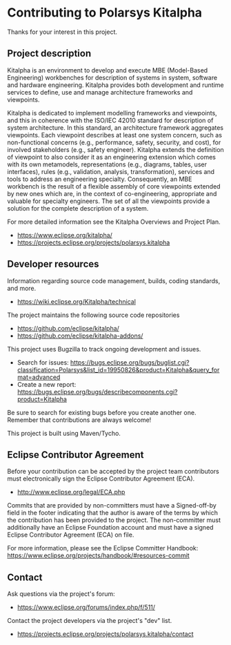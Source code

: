 # Contributing to Polarsys Kitalpha

Thanks for your interest in this project.

## Project description

 Kitalpha is an environment to develop and execute MBE (Model-Based 
 Engineering) workbenches for description of systems in system, software 
 and hardware engineering. Kitalpha provides both development and runtime 
 services to define, use and manage architecture frameworks and viewpoints.
 
 Kitalpha is dedicated to implement modelling frameworks and viewpoints, 
 and this in coherence with the ISO/IEC 42010 standard for description 
 of system architecture. In this standard, an architecture framework 
 aggregates viewpoints. Each viewpoint describes at least one system 
 concern, such as non-functional concerns (e.g., performance, safety, 
 security, and cost), for involved stakeholders (e.g., safety engineer). 
 Kitalpha extends the definition of viewpoint to also consider it as an 
 engineering extension which comes with its own metamodels, representations 
 (e.g., diagrams, tables, user interfaces), rules (e.g., validation, 
 analysis, transformation), services and tools to address an engineering 
 specialty. Consequently, an MBE workbench is the result of a flexible 
 assembly of core viewpoints extended by new ones which are, in the context 
 of co-engineering, appropriate and valuable for specialty engineers. 
 The set of all the viewpoints provide a solution for the complete description 
 of a system. 
 
 For more detailed information see the Kitalpha Overviews and Project Plan.

* https://www.eclipse.org/kitalpha/
* https://projects.eclipse.org/projects/polarsys.kitalpha

## Developer resources

Information regarding source code management, builds, coding standards, and
more.

* https://wiki.eclipse.org/Kitalpha/technical

The project maintains the following source code repositories

* https://github.com/eclipse/kitalpha/
* https://github.com/eclipse/kitalpha-addons/

This project uses Bugzilla to track ongoing development and issues.

* Search for issues: https://bugs.eclipse.org/bugs/buglist.cgi?classification=Polarsys&list_id=19950826&product=Kitalpha&query_format=advanced
* Create a new report: https://bugs.eclipse.org/bugs/describecomponents.cgi?product=Kitalpha

Be sure to search for existing bugs before you create another one. Remember that
contributions are always welcome!

This project is built using Maven/Tycho.

## Eclipse Contributor Agreement

Before your contribution can be accepted by the project team contributors must
electronically sign the Eclipse Contributor Agreement (ECA).

* http://www.eclipse.org/legal/ECA.php

Commits that are provided by non-committers must have a Signed-off-by field in
the footer indicating that the author is aware of the terms by which the
contribution has been provided to the project. The non-committer must
additionally have an Eclipse Foundation account and must have a signed Eclipse
Contributor Agreement (ECA) on file.

For more information, please see the Eclipse Committer Handbook:
https://www.eclipse.org/projects/handbook/#resources-commit

## Contact

Ask questions via the project's forum:

* https://www.eclipse.org/forums/index.php/f/511/

Contact the project developers via the project's "dev" list.

* https://projects.eclipse.org/projects/polarsys.kitalpha/contact